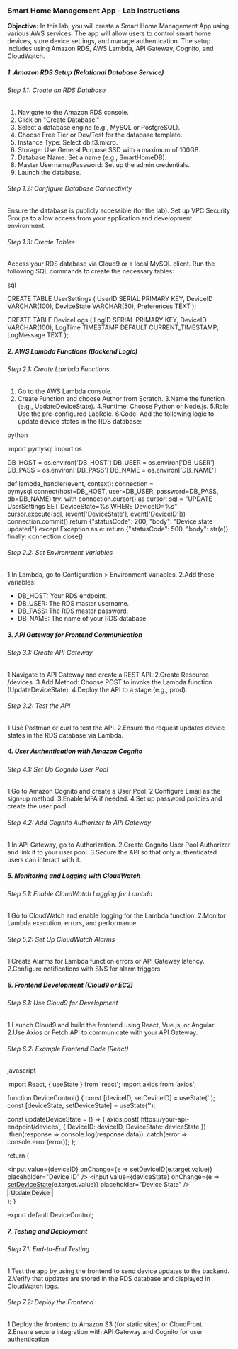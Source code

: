 ### Smart Home Management App - Lab Instructions

**Objective:**
In this lab, you will create a Smart Home Management App using various AWS services. The app will allow users to control smart home devices, store device settings, and manage authentication. The setup includes using Amazon RDS, AWS Lambda, API Gateway, Cognito, and CloudWatch.

##### 1. Amazon RDS Setup (Relational Database Service)

###### Step 1.1: Create an RDS Database
1. Navigate to the Amazon RDS console.
2. Click on "Create Database."
3. Select a database engine (e.g., MySQL or PostgreSQL).
4. Choose Free Tier or Dev/Test for the database template.
5. Instance Type: Select db.t3.micro.
6. Storage: Use General Purpose SSD with a maximum of 100GB.
7. Database Name: Set a name (e.g., SmartHomeDB).
8. Master Username/Password: Set up the admin credentials.
9. Launch the database.

###### Step 1.2: Configure Database Connectivity

Ensure the database is publicly accessible (for the lab).
Set up VPC Security Groups to allow access from your application and development environment.

###### Step 1.3: Create Tables

Access your RDS database via Cloud9 or a local MySQL client.
Run the following SQL commands to create the necessary tables:

sql

CREATE TABLE UserSettings (
    UserID SERIAL PRIMARY KEY,
    DeviceID VARCHAR(100),
    DeviceState VARCHAR(50),
    Preferences TEXT
);

CREATE TABLE DeviceLogs (
    LogID SERIAL PRIMARY KEY,
    DeviceID VARCHAR(100),
    LogTime TIMESTAMP DEFAULT CURRENT_TIMESTAMP,
    LogMessage TEXT
);


##### 2. AWS Lambda Functions (Backend Logic)
###### Step 2.1: Create Lambda Functions
1. Go to the AWS Lambda console.
2. Create Function and choose Author from Scratch.
3.Name the function (e.g., UpdateDeviceState).
4.Runtime: Choose Python or Node.js.
5.Role: Use the pre-configured LabRole.
6.Code: Add the following logic to update device states in the RDS database:

python

import pymysql
import os

DB_HOST = os.environ['DB_HOST']
DB_USER = os.environ['DB_USER']
DB_PASS = os.environ['DB_PASS']
DB_NAME = os.environ['DB_NAME']

def lambda_handler(event, context):
    connection = pymysql.connect(host=DB_HOST, user=DB_USER, password=DB_PASS, db=DB_NAME)
    try:
        with connection.cursor() as cursor:
            sql = "UPDATE UserSettings SET DeviceState=%s WHERE DeviceID=%s"
            cursor.execute(sql, (event['DeviceState'], event['DeviceID']))
            connection.commit()
        return {"statusCode": 200, "body": "Device state updated"}
    except Exception as e:
        return {"statusCode": 500, "body": str(e)}
    finally:
        connection.close()

###### Step 2.2: Set Environment Variables

1.In Lambda, go to Configuration > Environment Variables.
2.Add these variables:
- DB_HOST: Your RDS endpoint.
- DB_USER: The RDS master username.
- DB_PASS: The RDS master password.
- DB_NAME: The name of your RDS database.

##### 3. API Gateway for Frontend Communication
###### Step 3.1: Create API Gateway
1.Navigate to API Gateway and create a REST API.
2.Create Resource /devices.
3.Add Method: Choose POST to invoke the Lambda function (UpdateDeviceState).
4.Deploy the API to a stage (e.g., prod).

###### Step 3.2: Test the API
1.Use Postman or curl to test the API.
2.Ensure the request updates device states in the RDS database via Lambda.

##### 4. User Authentication with Amazon Cognito
###### Step 4.1: Set Up Cognito User Pool
1.Go to Amazon Cognito and create a User Pool.
2.Configure Email as the sign-up method.
3.Enable MFA if needed.
4.Set up password policies and create the user pool.

###### Step 4.2: Add Cognito Authorizer to API Gateway
1.In API Gateway, go to Authorization.
2.Create Cognito User Pool Authorizer and link it to your user pool.
3.Secure the API so that only authenticated users can interact with it.

##### 5. Monitoring and Logging with CloudWatch
###### Step 5.1: Enable CloudWatch Logging for Lambda
1.Go to CloudWatch and enable logging for the Lambda function.
2.Monitor Lambda execution, errors, and performance.

###### Step 5.2: Set Up CloudWatch Alarms
1.Create Alarms for Lambda function errors or API Gateway latency.
2.Configure notifications with SNS for alarm triggers.

##### 6. Frontend Development (Cloud9 or EC2)
###### Step 6.1: Use Cloud9 for Development
1.Launch Cloud9 and build the frontend using React, Vue.js, or Angular.
2.Use Axios or Fetch API to communicate with your API Gateway.

###### Step 6.2: Example Frontend Code (React)

javascript

import React, { useState } from 'react';
import axios from 'axios';

function DeviceControl() {
  const [deviceID, setDeviceID] = useState('');
  const [deviceState, setDeviceState] = useState('');

  const updateDeviceState = () => {
    axios.post('https://your-api-endpoint/devices', {
      DeviceID: deviceID,
      DeviceState: deviceState
    })
    .then(response => console.log(response.data))
    .catch(error => console.error(error));
  };

  return (
    <div>
      <input value={deviceID} onChange={e => setDeviceID(e.target.value)} placeholder="Device ID" />
      <input value={deviceState} onChange={e => setDeviceState(e.target.value)} placeholder="Device State" />
      <button onClick={updateDeviceState}>Update Device</button>
    </div>
  );
}

export default DeviceControl;

##### 7. Testing and Deployment
###### Step 7.1: End-to-End Testing
1.Test the app by using the frontend to send device updates to the backend.
2.Verify that updates are stored in the RDS database and displayed in CloudWatch logs.

###### Step 7.2: Deploy the Frontend
1.Deploy the frontend to Amazon S3 (for static sites) or CloudFront.
2.Ensure secure integration with API Gateway and Cognito for user authentication.




